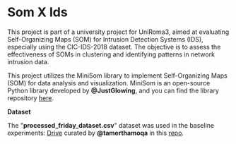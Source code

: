# Som X Ids
This project is part of a university project for UniRoma3, aimed at evaluating Self-Organizing Maps (SOM) for Intrusion Detection Systems (IDS), especially using the CIC-IDS-2018 dataset. The objective is to assess the effectiveness of SOMs in clustering and identifying patterns in network intrusion data.

This project utilizes the MiniSom library to implement Self-Organizing Maps (SOM) for data analysis and visualization. MiniSom is an open-source Python library developed by __@JustGlowing__, and you can find the library repository [here](https://github.com/JustGlowing/minisom).

**Dataset**

The "__processed_friday_dataset.csv__" dataset was used in the baseline experiments: [Drive](https://drive.google.com/file/d/1PaRrET5dDzJPFwGa7bUMmIwjQmE9otTb/view?usp=sharing) curated by __@tamerthamoqa__ in this [repo](https://github.com/tamerthamoqa/cic-ids-2018-intrusion-detection-classification).

